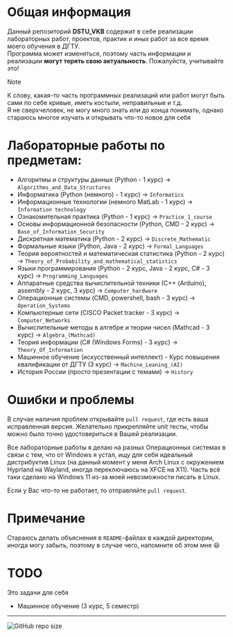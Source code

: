 
# Общая информация

Данный репозиторий <b>DSTU_VKB</b> содержит в себе реализации лабораторных работ, проектов, практик и иных работ за все время моего обучения в ДГТУ. <br>
Программа может изменяться, поэтому часть информации и реализации **могут терять свою актуальность**. Пожалуйста, учитывайте это!

> [!NOTE]
> К слову, какая-то часть программных реализаций или работ могут быть сами по себе кривые, иметь костыли, неправильные и т.д.<br> 
> Я не сверхчеловек, не могу много знать или до конца понимать, однако стараюсь многое изучать и открывать что-то новое для себя<br>

# Лабораторные работы по предметам:

- Алгоритмы и структуры данных (Python - 1 курс) -> `Algorithms_and_Data_Structures`
- Информатика (Python (немного) - 1 курс) -> `Informatics`
- Информационные технологии (немного MatLab - 1 курс) -> `Information technology`
- Ознакомительная практика (Python - 1 курс) -> `Practice_1_course`
- Основы информационной безопасности (Python, CMD - 2 курс) -> `Base_of_Information_Security`
- Дискретная математика (Python - 2 курс) -> `Discrete_Mathematic`
- Формальные языки (Python, Java - 2 курс) -> `Formal_Languages`
- Теория вероятностей и математическая статистика (Python - 2 курс) -> `Theory_of_Probability_and_mathematical_statistics`
- Языки программирования (Python - 2 курс, Java - 2 курс, С# - 3 курс) -> `Programming_Languages`
- Аппаратные средства вычислительной техники (С++ (Arduino), assembly - 2 курс, 3 курс) -> `Computer_hardware`
- Операционные системы (CMD, powershell, bash - 3 курс) -> `Operation_Systems`
- Компьютерные сети (CISCO Packet tracker - 3 курс) -> `Computer_Networks`
- Вычислительные методы в алгебре и теории чисел (Mathcad - 3 курс) -> `Algebra_(Mathcad)`
- Теория информации (C# (Windows Forms) - 3 курс) -> `Theory_Of_Information`
- Машинное обучение (искусственный интеллект) - Курс повышения квалификации от ДГТУ (3 курс) -> `Machine_Leaning_(AI)`
- История России (просто презентации с темами) -> `History`


# Ошибки и проблемы

В случае наличия проблем открывайте `pull request`, где есть ваша исправленная версия.
Желательно прикрепляйте unit тесты, чтобы можно было точно удостовериться в Вашей реализации.

Все лабораторные работы я делаю на разных Операционных системах в связи с тем, что от Windows я устал, ищу для себя идеальный дистрибуктив Linux (на данный момент у меня Arch Linux с окружением Hyprland на Wayland, иногда переключаюсь на XFCE на X11). Часть всё таки сделано на Windows 11 из-за моей невозможности писать в Linux. 

Если у Вас что-то не работает, то отправляйте `pull request`. 

# Примечание

Стараюсь делать объяснения в `README`-файлах в каждой директории, иногда могу забыть, поэтому в случае чего, напомните об этом мне 😃

# TODO
Это задачи для себя

 - Машинное обучение (3 курс, 5 семестр)

---
![GitHub repo size](https://img.shields.io/github/repo-size/Kikuzawa/DSTU_VKB)

